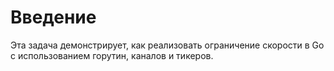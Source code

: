 # Введение

Эта задача демонстрирует, как реализовать ограничение скорости в Go с использованием горутин, каналов и тикеров.

